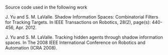 Source code used in the following work 

J. Yu and S. M. LaValle. Shadow Information Spaces: Combinatorial Filters for Tracking Targets. In IEEE Transactions on Robotics, 28(2), page(s): 440-456, Apr. 2012.


J. Yu and S. M. LaValle. Tracking hidden agents through shadow information spaces. In The 2008 IEEE International Conference on Robotics and Automation (ICRA 2008).
